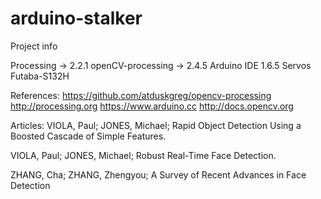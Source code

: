 # arduino-stalker
Project info

Processing -> 2.2.1
openCV-processing -> 2.4.5
Arduino IDE 1.6.5
Servos Futaba-S132H













References:
https://github.com/atduskgreg/opencv-processing
http://processing.org
https://www.arduino.cc
http://docs.opencv.org

Articles:
VIOLA, Paul; JONES, Michael; Rapid Object Detection Using a Boosted Cascade of Simple Features.

VIOLA, Paul; JONES, Michael; Robust Real-Time Face Detection.

ZHANG, Cha; ZHANG, Zhengyou; A Survey of Recent Advances in Face Detection
